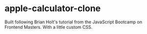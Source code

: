 # apple-calculator-clone
Built following Brian Holt's tutorial from the JavaScript Bootcamp on Frontend Masters. With a little custom CSS.
